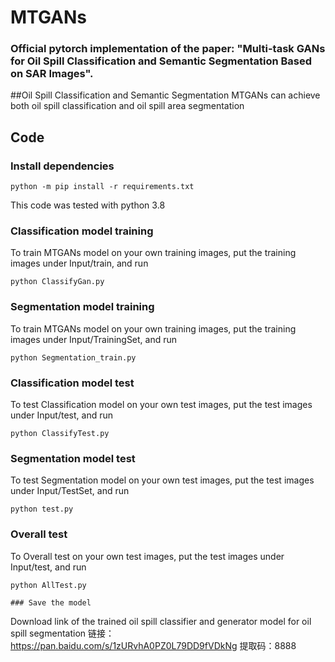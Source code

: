 # MTGANs

### Official pytorch implementation of the paper: "Multi-task GANs for Oil Spill Classification and Semantic Segmentation Based on SAR Images". 


##Oil Spill Classification and Semantic Segmentation
MTGANs can achieve both oil spill classification and oil spill area segmentation




## Code

### Install dependencies

```
python -m pip install -r requirements.txt
```

This code was tested with python 3.8 


###  Classification model training
To train MTGANs model on your own training images, put the training images under Input/train, and run

```
python ClassifyGan.py
```
###  Segmentation model training
To train MTGANs model on your own training images, put the training images under Input/TrainingSet, and run

```
python Segmentation_train.py
```
### Classification model test
To test Classification model on your own test images, put the test images under Input/test, and run

```
python ClassifyTest.py
```
### Segmentation model test
To test Segmentation model on your own test images, put the test images under Input/TestSet, and run

```
python test.py
```


### Overall test
To Overall test on your own test images, put the test images under  Input/test, and run

```
python AllTest.py

### Save the model

```
Download link of the trained oil spill classifier and generator model for oil spill segmentation
链接：https://pan.baidu.com/s/1zURvhA0PZ0L79DD9fVDkNg 
提取码：8888
